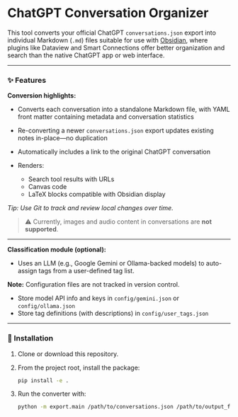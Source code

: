 # ChatGPT Conversation Organizer

This tool converts your official ChatGPT `conversations.json` export into individual Markdown (`.md`) files suitable for use with [Obsidian](https://obsidian.md/),
where plugins like Dataview and Smart Connections offer better organization and search than the native ChatGPT app or web interface.

---

### ✨ Features

**Conversion highlights:**

* Converts each conversation into a standalone Markdown file, with YAML front matter containing metadata and conversation statistics
* Re-converting a newer `conversations.json` export updates existing notes in-place—no duplication
* Automatically includes a link to the original ChatGPT conversation
* Renders:

  * Search tool results with URLs
  * Canvas code
  * LaTeX blocks compatible with Obsidian display

*Tip: Use Git to track and review local changes over time.*

> ⚠️ Currently, images and audio content in conversations are **not supported**.

---

**Classification module (optional):**

* Uses an LLM (e.g., Google Gemini or Ollama-backed models) to auto-assign tags from a user-defined tag list.

**Note:** Configuration files are not tracked in version control.

* Store model API info and keys in `config/gemini.json` or `config/ollama.json`
* Store tag definitions (with descriptions) in `config/user_tags.json`

---

### 🔧 Installation

1. Clone or download this repository.

2. From the project root, install the package:

   ```bash
   pip install -e .
   ```

3. Run the converter with:

   ```bash
   python -m export.main /path/to/conversations.json /path/to/output_folder/
   ```
